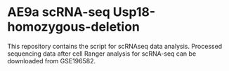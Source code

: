 # AE9a scRNA-seq Usp18-homozygous-deletion
This repository contains the script for scRNAseq data analysis. Processed sequencing data after cell Ranger analysis for scRNA-seq can be downloaded from GSE196582.
